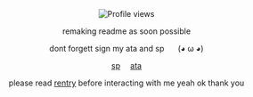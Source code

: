 <div align="center">    
  <img src="https://komarev.com/ghpvc/?username=Iimbus&label=⠀❤⠀⠀&color=7ED956&style=plastic" alt="Profile views"/>
</div>

<p align="center">
 remaking readme as soon possible
</p>

<p align="center">
  dont forgett sign my ata and sp⠀⠀ (◕ ω ◕)
</p>

<p align="center">
  <a href="https://takumifujiwara.straw.page/">sp</a>  ⠀
  <a href="https://github.com/user-attachments/assets/4365356e-381c-4b82-bed5-0c689875618b" alt="GIF"</a>
  <a href="https://boosfer.atabook.org">ata</a>
</p>

<p align="center">
 please read
 <a href="https://rentry.co/mytake">rentry</a> before interacting with me yeah ok thank you
<!--

<p align="center">
  sign my ata and sp⠀⠀ (◕ ω ◕)
</p>
  
<p align="center">
  <a href="https://takumifujiwara.straw.page/">sp</a>  ⠀
  <a href="https://github.com/user-attachments/assets/4365356e-381c-4b82-bed5-0c689875618b" alt="GIF"</a>
  <a href="https://boosfer.atabook.org">ata</a>
</p>
